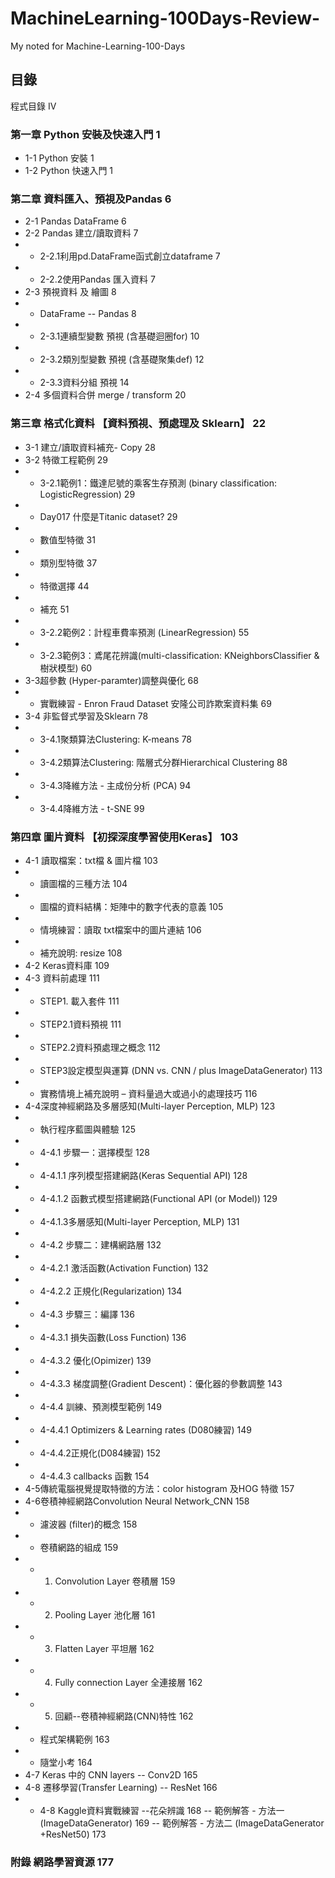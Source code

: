 # MachineLearning-100Days-Review-
My noted for Machine-Learning-100-Days


## 目錄
程式目錄	IV
### 第一章 Python 安裝及快速入門	1
- 1-1 Python 安裝	1
- 1-2 Python 快速入門	1
### 第二章 資料匯入、預視及Pandas	6
- 2-1  Pandas DataFrame	6
- 2-2  Pandas 建立/讀取資料	7
- - 2-2.1利用pd.DataFrame函式創立dataframe	7
- - 2-2.2使用Pandas 匯入資料	7
- 2-3  預視資料 及 繪圖	8
- - DataFrame -- Pandas	8
- - 2-3.1連續型變數 預視 (含基礎迴圈for)	10
- - 2-3.2類別型變數 預視 (含基礎聚集def)	12
- - 2-3.3資料分組 預視	14
- 2-4  多個資料合併 merge / transform	20
### 第三章 格式化資料 【資料預視、預處理及 Sklearn】	22
- 3-1  建立/讀取資料補充- Copy	28
- 3-2  特徵工程範例	29
- - 3-2.1範例1：鐵達尼號的乘客生存預測 (binary classification: LogisticRegression)	29
-  - Day017 什麼是Titanic dataset?  	29
-  - 數值型特徵	31
-  - 類別型特徵	37
-  - 特徵選擇	44
-  - 補充	51
- - 3-2.2範例2：計程車費率預測 (LinearRegression)	55
- - 3-2.3範例3：鳶尾花辨識(multi-classification: KNeighborsClassifier & 樹狀模型)	60
- 3-3超參數 (Hyper-paramter)調整與優化	68
- - 實戰練習 - Enron Fraud Dataset 安隆公司詐欺案資料集	69
- 3-4  非監督式學習及Sklearn	78
- - 3-4.1聚類算法Clustering: K-means	78
- - 3-4.2類算法Clustering: 階層式分群Hierarchical Clustering	88
- - 3-4.3降維方法 - 主成份分析 (PCA)	94
- - 3-4.4降維方法 - t-SNE	99
### 第四章 圖片資料 【初探深度學習使用Keras】	103
- 4-1 讀取檔案：txt檔 & 圖片檔	103
- - 讀圖檔的三種方法	104
- - 圖檔的資料結構：矩陣中的數字代表的意義	105
- - 情境練習：讀取 txt檔案中的圖片連結	106
- - 補充說明: resize	108
- 4-2 Keras資料庫	109
- 4-3 資料前處理	111
- - STEP1. 載入套件	111
- - STEP2.1資料預視	111
- - STEP2.2資料預處理之概念	112
- - STEP3設定模型與運算 (DNN vs. CNN / plus ImageDataGenerator)	113
-  - 實務情境上補充說明 – 資料量過大或過小的處理技巧	116
- 4-4深度神經網路及多層感知(Multi-layer Perception, MLP)	123
- - 執行程序藍圖與體驗	125
- - 4-4.1 步驟一：選擇模型	128
- - 4-4.1.1 序列模型搭建網路(Keras Sequential API)	128
- - 4-4.1.2 函數式模型搭建網路(Functional API (or Model))	129
- - 4-4.1.3多層感知(Multi-layer Perception, MLP)	131
- - 4-4.2 步驟二：建構網路層	132
- - 4-4.2.1 激活函數(Activation Function)	132
- - 4-4.2.2 正規化(Regularization)	134
- - 4-4.3 步驟三：編譯	136
- - 4-4.3.1 損失函數(Loss Function)	136
- - 4-4.3.2 優化(Opimizer)	139
- - 4-4.3.3 梯度調整(Gradient Descent)：優化器的參數調整	143
- - 4-4.4 訓練、預測模型範例	149
- - 4-4.4.1 Optimizers & Learning rates (D080練習)	149
- - 4-4.4.2正規化(D084練習)	152
- - 4-4.4.3 callbacks 函數	154
- 4-5傳統電腦視覺提取特徵的方法：color histogram 及HOG 特徵	157
- 4-6卷積神經網路Convolution Neural Network_CNN	158
- - 濾波器 (filter)的概念	158
- - 卷積網路的組成	159
-  - 1. Convolution Layer 卷積層	159
-  - 2. Pooling Layer 池化層	161
-  - 3. Flatten Layer 平坦層	162
-  - 4. Fully connection Layer 全連接層	162
-  - 5. 回顧--卷積神經網路(CNN)特性	162
- - 程式架構範例	163
- - 隨堂小考	164
- 4-7 Keras 中的 CNN layers -- Conv2D	165
- 4-8 遷移學習(Transfer Learning) -- ResNet	166
- - 4-8 Kaggle資料實戰練習 --花朵辨識	168
-- 範例解答 - 方法一 (ImageDataGenerator)	169
-- 範例解答 - 方法二 (ImageDataGenerator +ResNet50)	173
### 附錄 網路學習資源	177


